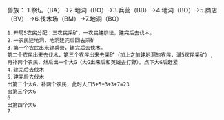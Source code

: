 兽族：
    1.祭坛（BA）->2.地洞（BO）->3.兵营（BB）->4.地洞（BO）->5.商店（BV）
    ->6.伐木场（BM）->7.地洞（BO）

    1.开局5农民分配：三农民采矿，一农民建祭坛，建完后去伐木。
    2.一农民建地洞，地洞建完后回去采矿
    3.第一个农民出来建兵营，建完后去伐木。
    第二个农民出来去伐木，第三个农民出来去采矿（加上之前建地洞的农民，满5农民采矿）,
    再补两个农民，然后出一个大G（大G出来后和英雄去打野）。点下大G后赶紧
    4.建完后去伐木
    5.建完后去伐木
    出第二个大G，补两个农民，此时人口5+5+3+3+7=23
    出第三个大G
    6.
    出第四个大G
    7.
